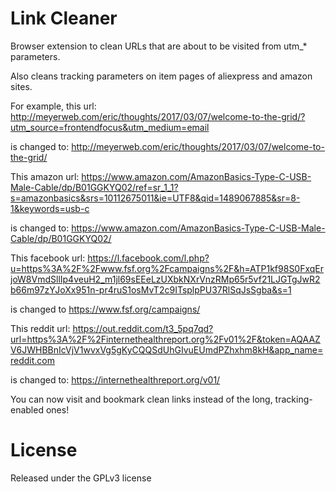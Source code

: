 # Link Cleaner
Browser extension to clean URLs that are about to be visited from utm_* parameters.

Also cleans tracking parameters on item pages of aliexpress and amazon sites.

For example, this url:
    http://meyerweb.com/eric/thoughts/2017/03/07/welcome-to-the-grid/?utm_source=frontendfocus&utm_medium=email

is changed to:
    http://meyerweb.com/eric/thoughts/2017/03/07/welcome-to-the-grid/

This amazon url:
    https://www.amazon.com/AmazonBasics-Type-C-USB-Male-Cable/dp/B01GGKYQ02/ref=sr_1_1?s=amazonbasics&srs=10112675011&ie=UTF8&qid=1489067885&sr=8-1&keywords=usb-c

is changed to:
    https://www.amazon.com/AmazonBasics-Type-C-USB-Male-Cable/dp/B01GGKYQ02/

This facebook url:
    https://l.facebook.com/l.php?u=https%3A%2F%2Fwww.fsf.org%2Fcampaigns%2F&h=ATP1kf98S0FxqErjoW8VmdSllIp4veuH2_m1jl69sEEeLzUXbkNXrVnzRMp65r5vf21LJGTgJwR2b66m97zYJoXx951n-pr4ruS1osMvT2c9ITsplpPU37RlSqJsSgba&s=1

is changed to https://www.fsf.org/campaigns/

This reddit url:
    https://out.reddit.com/t3_5pq7qd?url=https%3A%2F%2Finternethealthreport.org%2Fv01%2F&token=AQAAZV6JWHBBnIcVjV1wvxVg5gKyCQQSdUhGIvuEUmdPZhxhm8kH&app_name=reddit.com

is changed to:
    https://internethealthreport.org/v01/


You can now visit and bookmark clean links instead of the long,
tracking-enabled ones!


# License
Released under the GPLv3 license

